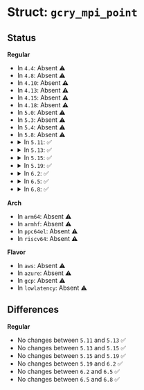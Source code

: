 # Struct: <code>gcry_mpi_point</code>

## Status
<b>Regular</b>
<ul>
<li>
In <code>4.4</code>: Absent ⚠️
</li>
<li>
In <code>4.8</code>: Absent ⚠️
</li>
<li>
In <code>4.10</code>: Absent ⚠️
</li>
<li>
In <code>4.13</code>: Absent ⚠️
</li>
<li>
In <code>4.15</code>: Absent ⚠️
</li>
<li>
In <code>4.18</code>: Absent ⚠️
</li>
<li>
In <code>5.0</code>: Absent ⚠️
</li>
<li>
In <code>5.3</code>: Absent ⚠️
</li>
<li>
In <code>5.4</code>: Absent ⚠️
</li>
<li>
In <code>5.8</code>: Absent ⚠️
</li>
<li>
<details>
<summary>In <code>5.11</code>: ✅</summary>

```c
struct gcry_mpi_point {
    MPI x;
    MPI y;
    MPI z;
};
```
</details>
</li>
<li>
<details>
<summary>In <code>5.13</code>: ✅</summary>

```c
struct gcry_mpi_point {
    MPI x;
    MPI y;
    MPI z;
};
```
</details>
</li>
<li>
<details>
<summary>In <code>5.15</code>: ✅</summary>

```c
struct gcry_mpi_point {
    MPI x;
    MPI y;
    MPI z;
};
```
</details>
</li>
<li>
<details>
<summary>In <code>5.19</code>: ✅</summary>

```c
struct gcry_mpi_point {
    MPI x;
    MPI y;
    MPI z;
};
```
</details>
</li>
<li>
<details>
<summary>In <code>6.2</code>: ✅</summary>

```c
struct gcry_mpi_point {
    MPI x;
    MPI y;
    MPI z;
};
```
</details>
</li>
<li>
<details>
<summary>In <code>6.5</code>: ✅</summary>

```c
struct gcry_mpi_point {
    MPI x;
    MPI y;
    MPI z;
};
```
</details>
</li>
<li>
<details>
<summary>In <code>6.8</code>: ✅</summary>

```c
struct gcry_mpi_point {
    MPI x;
    MPI y;
    MPI z;
};
```
</details>
</li>
</ul>
<b>Arch</b>
<ul>
<li>
In <code>arm64</code>: Absent ⚠️
</li>
<li>
In <code>armhf</code>: Absent ⚠️
</li>
<li>
In <code>ppc64el</code>: Absent ⚠️
</li>
<li>
In <code>riscv64</code>: Absent ⚠️
</li>
</ul>
<b>Flavor</b>
<ul>
<li>
In <code>aws</code>: Absent ⚠️
</li>
<li>
In <code>azure</code>: Absent ⚠️
</li>
<li>
In <code>gcp</code>: Absent ⚠️
</li>
<li>
In <code>lowlatency</code>: Absent ⚠️
</li>
</ul>

## Differences
<b>Regular</b>
<ul>
<li>
No changes between <code>5.11</code> and <code>5.13</code> ✅
</li>
<li>
No changes between <code>5.13</code> and <code>5.15</code> ✅
</li>
<li>
No changes between <code>5.15</code> and <code>5.19</code> ✅
</li>
<li>
No changes between <code>5.19</code> and <code>6.2</code> ✅
</li>
<li>
No changes between <code>6.2</code> and <code>6.5</code> ✅
</li>
<li>
No changes between <code>6.5</code> and <code>6.8</code> ✅
</li>
</ul>
